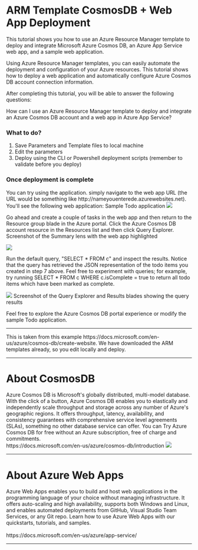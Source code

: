 <h1>ARM Template CosmosDB + Web App Deployment</h1>
<p>
This tutorial shows you how to use an Azure Resource Manager template to deploy and integrate Microsoft Azure Cosmos DB, an Azure App Service web app, and a sample web application.
<p>
Using Azure Resource Manager templates, you can easily automate the deployment and configuration of your Azure resources. This tutorial shows how to deploy a web application and automatically configure Azure Cosmos DB account connection information.
<p>
After completing this tutorial, you will be able to answer the following questions:
<p>
How can I use an Azure Resource Manager template to deploy and integrate an Azure Cosmos DB account and a web app in Azure App Service?
<h3>What to do?</h3>
<ol>
  <li>Save Parameters and Template files to local machine
  <li>Edit the parameters 
  <li>Deploy using the CLI or Powershell deployment scripts (remember to validate before you deploy)
</ol>
<h3>Once deployment is complete</h3>
You can try using the application. simply navigate to the web app URL 
(the URL would be something like http://nameyouenterede.azurewebsites.net). You'll see the following web application:
Sample Todo application

<img src="https://docs.microsoft.com/en-us/azure/cosmos-db/media/create-website/image2.png">

Go ahead and create a couple of tasks in the web app and then return to the Resource group blade in the Azure portal. Click the Azure Cosmos DB account resource in the Resources list and then click Query Explorer. Screenshot of the Summary lens with the web app highlighted

<img src="https://docs.microsoft.com/en-us/azure/cosmos-db/media/create-website/templatedeployment8.png">

Run the default query, "SELECT * FROM c" and inspect the results. Notice that the query has retrieved the JSON representation of the todo items you created in step 7 above. Feel free to experiment with queries; for example, try running SELECT * FROM c WHERE c.isComplete = true to return all todo items which have been marked as complete.

<img src="https://docs.microsoft.com/en-us/azure/cosmos-db/media/create-website/image5.png">
Screenshot of the Query Explorer and Results blades showing the query results


Feel free to explore the Azure Cosmos DB portal experience or modify the sample Todo application. 
<hr>
<p>This is taken from this example https://docs.microsoft.com/en-us/azure/cosmos-db/create-website. We have downloaded the ARM templates already, so you edit locally and deploy. 
<hr>
<h1>About CosmosDB</h1>
<p>Azure Cosmos DB is Microsoft's globally distributed, multi-model database. With the click of a button, Azure Cosmos DB enables you to elastically and independently scale throughput and storage across any number of Azure's geographic regions. It offers throughput, latency, availability, and consistency guarantees with comprehensive service level agreements (SLAs), something no other database service can offer. You can Try Azure Cosmos DB for free without an Azure subscription, free of charge and commitments.
<br>https://docs.microsoft.com/en-us/azure/cosmos-db/introduction

<img src="https://docs.microsoft.com/en-us/azure/cosmos-db/media/introduction/azure-cosmos-db.png">
<hr>
<h1>About Azure Web Apps</h1>
Azure Web Apps enables you to build and host web applications in the programming language of your choice without managing infrastructure. It offers auto-scaling and high availability, supports both Windows and Linux, and enables automated deployments from GitHub, Visual Studio Team Services, or any Git repo. Learn how to use Azure Web Apps with our quickstarts, tutorials, and samples.
<br><br>
https://docs.microsoft.com/en-us/azure/app-service/

<hr>




